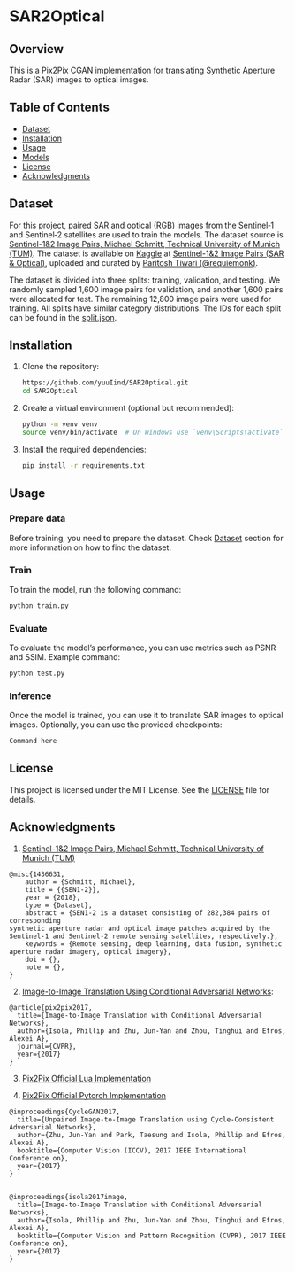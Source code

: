 # SAR2Optical

## Overview

This is a Pix2Pix CGAN implementation for translating Synthetic Aperture Radar (SAR) images to optical images.

## Table of Contents

- [Dataset](#dataset)
- [Installation](#installation)
- [Usage](#usage)
- [Models](#training)
- [License](#license)
- [Acknowledgments](#acknowledgments)


## Dataset

For this project, paired SAR and optical (RGB) images from the Sentinel‑1 and Sentinel‑2 satellites are used to train the models. The dataset source is [Sentinel-1&2 Image Pairs, Michael Schmitt, Technical University of Munich (TUM)](https://mediatum.ub.tum.de/1436631).  The dataset is available on [Kaggle](https://www.kaggle.com/) at [Sentinel-1&2 Image Pairs (SAR & Optical)](https://www.kaggle.com/datasets/requiemonk/sentinel12-image-pairs-segregated-by-terrain), uploaded and curated by [Paritosh Tiwari (@requiemonk)](https://www.kaggle.com/requiemonk).

The dataset is divided into three splits: training, validation, and testing. We randomly sampled 1,600 image pairs for validation, and another 1,600 pairs were allocated for test. The remaining 12,800 image pairs were used for training. All splits have similar category distributions. The IDs for each split can be found in the [split.json](/data/split.json).

## Installation

1. Clone the repository:

   ```bash
   https://github.com/yuuIind/SAR2Optical.git
   cd SAR2Optical
   ```
2. Create a virtual environment (optional but recommended):
   ```bash
   python -m venv venv
   source venv/bin/activate  # On Windows use `venv\Scripts\activate`
   ```
3. Install the required dependencies:
   ```bash
   pip install -r requirements.txt
   ```

## Usage

### Prepare data
Before training, you need to prepare the dataset. Check [Dataset](#dataset) section for more information on how to find the dataset.

### Train
To train the model, run the following command:
   ```bash
   python train.py
   ```

### Evaluate
To evaluate the model’s performance, you can use metrics such as PSNR and SSIM. Example command:
   ```bash
   python test.py
   ```

### Inference
Once the model is trained, you can use it to translate SAR images to optical images. Optionally, you can use the provided checkpoints:
   ```bash
   Command here
   ```

## License

This project is licensed under the MIT License. See the [LICENSE](LICENSE) file for details.

## Acknowledgments

1. [Sentinel-1&2 Image Pairs, Michael Schmitt, Technical University of Munich (TUM)](https://mediatum.ub.tum.de/1436631) 

```
@misc{1436631,
	author = {Schmitt, Michael},
	title = {{SEN1-2}},
	year = {2018},
	type = {Dataset},
	abstract = {SEN1-2 is a dataset consisting of 282,384 pairs of corresponding
synthetic aperture radar and optical image patches acquired by the Sentinel-1 and Sentinel-2 remote sensing satellites, respectively.},
	keywords = {Remote sensing, deep learning, data fusion, synthetic aperture radar imagery, optical imagery},
	doi = {},
	note = {},
}
```
2. [Image-to-Image Translation Using Conditional Adversarial Networks](https://arxiv.org/pdf/1611.07004v1):

```
@article{pix2pix2017,
  title={Image-to-Image Translation with Conditional Adversarial Networks},
  author={Isola, Phillip and Zhu, Jun-Yan and Zhou, Tinghui and Efros, Alexei A},
  journal={CVPR},
  year={2017}
}
```
3. [Pix2Pix Official Lua Implementation](https://github.com/phillipi/pix2pix)

4. [Pix2Pix Official Pytorch Implementation](https://github.com/junyanz/pytorch-CycleGAN-and-pix2pix)

```
@inproceedings{CycleGAN2017,
  title={Unpaired Image-to-Image Translation using Cycle-Consistent Adversarial Networks},
  author={Zhu, Jun-Yan and Park, Taesung and Isola, Phillip and Efros, Alexei A},
  booktitle={Computer Vision (ICCV), 2017 IEEE International Conference on},
  year={2017}
}


@inproceedings{isola2017image,
  title={Image-to-Image Translation with Conditional Adversarial Networks},
  author={Isola, Phillip and Zhu, Jun-Yan and Zhou, Tinghui and Efros, Alexei A},
  booktitle={Computer Vision and Pattern Recognition (CVPR), 2017 IEEE Conference on},
  year={2017}
}

```
